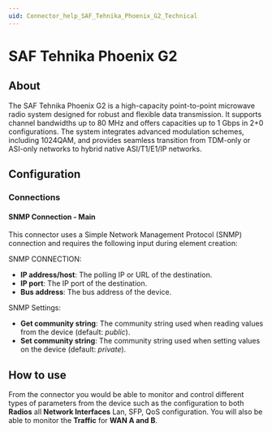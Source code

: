 ```yaml
---
uid: Connector_help_SAF_Tehnika_Phoenix_G2_Technical
---
```


# SAF Tehnika Phoenix G2

## About

The SAF Tehnika Phoenix G2 is a high-capacity point-to-point microwave radio system designed for robust and flexible data transmission. It supports channel bandwidths up to 80 MHz and offers capacities up to 1 Gbps in 2+0 configurations. The system integrates advanced modulation schemes, including 1024QAM, and provides seamless transition from TDM-only or ASI-only networks to hybrid native ASI/T1/E1/IP networks.

## Configuration

### Connections

#### SNMP Connection - Main

This connector uses a Simple Network Management Protocol (SNMP) connection and requires the following input during element creation:

SNMP CONNECTION:

- **IP address/host**: The polling IP or URL of the destination.
- **IP port**: The IP port of the destination.
- **Bus address**: The bus address of the device.

SNMP Settings:

- **Get community string**: The community string used when reading values from the device (default: *public*).
- **Set community string**: The community string used when setting values on the device (default: *private*).

## How to use
From the connector you would be able to monitor and control different types of parameters from the device such as the configuration to both **Radios** all **Network Interfaces** Lan, SFP, QoS configuration. You will also be able to monitor the **Traffic** for **WAN A and B**.
